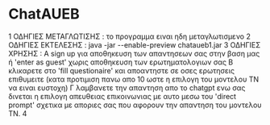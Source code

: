 # ChatAUEB
1 ΟΔΗΓΙΕΣ ΜΕΤΑΓΛΩΤΙΣΗΣ : το προγραμμα ειναι ηδη μεταγλωτισμενο
2 ΟΔΗΓΙΕΣ ΕΚΤΕΛΕΣΗΣ : java -jar --enable-preview chataueb1.jar 
3 ΟΔΗΓΙΕΣ ΧΡΗΣΗΣ : Α sign up για αποθηκευση των απαντησεων σας στην βαση μας ή 'enter as guest' χωρις αποθηκευση των ερωτηματολογιων σας
                   Β κλικαρετε στο 'fill questionaire' και αποαντηστε σε οσες ερωτησεις επιθυμειτε (κατα προτιμιση πανω απο 10 ωστε η επιλογη του μοντελου ΤΝ να ειναι ευστοχη)
                  Γ λαμβανετε την απαντηση απο το chatgpt ενω σας δινεται η επιλογη απευθειας επικοινωνιας με αυτο μεσω του 'direct prompt' σχετικα με αποριες σας που αφορουν την απαντηση του μοντελου ΤΝ.
4
